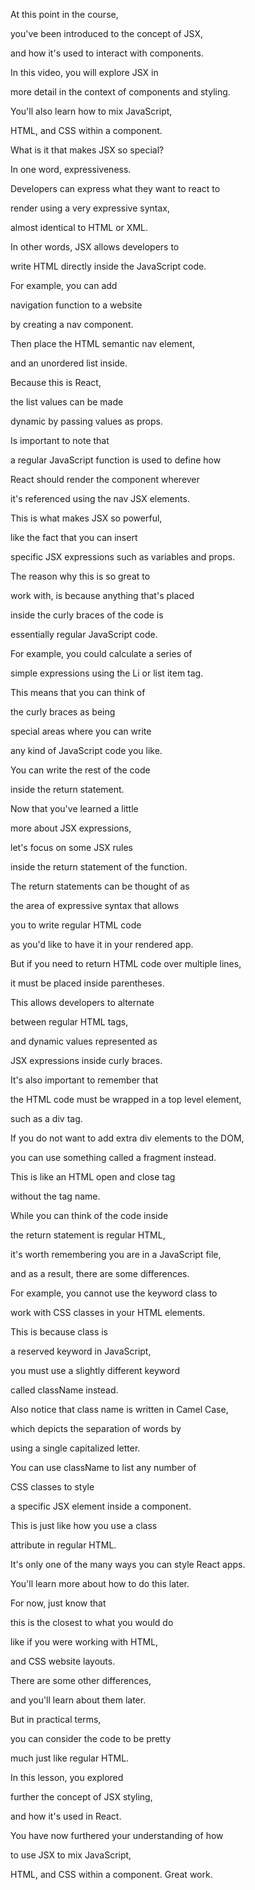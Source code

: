 At this point in the course, 

you've been introduced to the concept of JSX, 

and how it's used to interact with components. 

In this video, you will explore JSX in 

more detail in the context of components and styling. 

You'll also learn how to mix JavaScript, 

HTML, and CSS within a component. 

What is it that makes JSX so special? 

In one word, expressiveness. 

Developers can express what they want to react to 

render using a very expressive syntax, 

almost identical to HTML or XML. 

In other words, JSX allows developers to 

write HTML directly inside the JavaScript code. 

For example, you can add 

navigation function to a website 

by creating a nav component. 

Then place the HTML semantic nav element, 

and an unordered list inside. 

Because this is React, 

the list values can be made 

dynamic by passing values as props. 

Is important to note that 

a regular JavaScript function is used to define how 

React should render the component wherever 

it's referenced using the nav JSX elements. 

This is what makes JSX so powerful, 

like the fact that you can insert 

specific JSX expressions such as variables and props. 

The reason why this is so great to 

work with, is because anything that's placed 

inside the curly braces of the code is 

essentially regular JavaScript code. 

For example, you could calculate a series of 

simple expressions using the Li or list item tag. 

This means that you can think of 

the curly braces as being 

special areas where you can write 

any kind of JavaScript code you like. 

You can write the rest of the code 

inside the return statement. 

Now that you've learned a little 

more about JSX expressions, 

let's focus on some JSX rules 

inside the return statement of the function. 

The return statements can be thought of as 

the area of expressive syntax that allows 

you to write regular HTML code 

as you'd like to have it in your rendered app. 

But if you need to return HTML code over multiple lines, 

it must be placed inside parentheses. 

This allows developers to alternate 

between regular HTML tags, 

and dynamic values represented as 

JSX expressions inside curly braces. 

It's also important to remember that 

the HTML code must be wrapped in a top level element, 

such as a div tag. 

If you do not want to add extra div elements to the DOM, 

you can use something called a fragment instead. 

This is like an HTML open and close tag 

without the tag name. 

While you can think of the code inside 

the return statement is regular HTML, 

it's worth remembering you are in a JavaScript file, 

and as a result, there are some differences. 

For example, you cannot use the keyword class to 

work with CSS classes in your HTML elements. 

This is because class is 

a reserved keyword in JavaScript, 

you must use a slightly different keyword 

called className instead. 

Also notice that class name is written in Camel Case, 

which depicts the separation of words by 

using a single capitalized letter. 

You can use className to list any number of 

CSS classes to style 

a specific JSX element inside a component. 

This is just like how you use a class 

attribute in regular HTML. 

It's only one of the many ways you can style React apps. 

You'll learn more about how to do this later. 

For now, just know that 

this is the closest to what you would do 

like if you were working with HTML, 

and CSS website layouts. 

There are some other differences, 

and you'll learn about them later. 

But in practical terms, 

you can consider the code to be pretty 

much just like regular HTML. 

In this lesson, you explored 

further the concept of JSX styling, 

and how it's used in React. 

You have now furthered your understanding of how 

to use JSX to mix JavaScript, 

HTML, and CSS within a component. Great work.